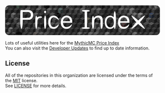 
<a href="https://xnserver.xyz"><img src="/assets/priceindex.png" alt="drawing"/></a> 

Lots of useful utilities here for the [MythicMC Price Index](https://xnserver.xyz) \
You can also visit the [Developer Updates](https://github.com/Price-Index/.github/blob/main/profile/UPDATES.md) to find up to date information.

## License
All of the repositories in this organization are licensed under the terms of the [MIT](https://choosealicense.com/licenses/mit/) license. \
See [LICENSE](/LICENSE) for more details.
